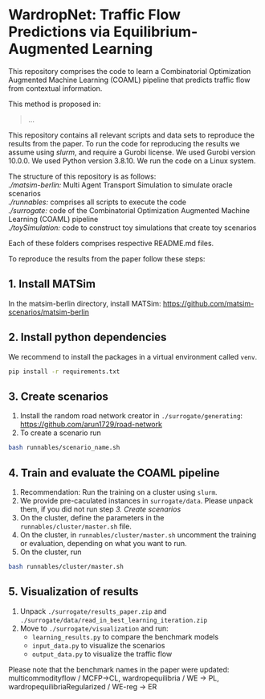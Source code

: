 # WardropNet: Traffic Flow Predictions via Equilibrium-Augmented Learning

This repository comprises the code to learn a Combinatorial Optimization Augmented Machine Learning (COAML) pipeline that predicts traffic flow from contextual information.

This method is proposed in:
> ...

This repository contains all relevant scripts and data sets to reproduce the results from the paper.
To run the code for reproducing the results we assume using *slurm*, and require a Gurobi license.
We used Gurobi version 10.0.0.
We used Python version 3.8.10.
We run the code on a Linux system.

The structure of this repository is as follows:  
*./matsim-berlin:* Multi Agent Transport Simulation to simulate oracle scenarios  
*./runnables:* comprises all scripts to execute the code  
*./surrogate:* code of the Combinatorial Optimization Augmented Machine Learning (COAML) pipeline  
*./toySimulation:* code to construct toy simulations that create toy scenarios  

Each of these folders comprises respective README.md files.

To reproduce the results from the paper follow these steps:
## 1. Install MATSim
In the matsim-berlin directory, install MATSim: https://github.com/matsim-scenarios/matsim-berlin

## 2. Install python dependencies
We recommend to install the packages in a virtual environment called `venv`.
```bash 
pip install -r requirements.txt
```

## 3. Create scenarios
1. Install the random road network creator in `./surrogate/generating`: https://github.com/arun1729/road-network
2. To create a scenario run
```bash 
bash runnables/scenario_name.sh
```

## 4. Train and evaluate the COAML pipeline
1. Recommendation: Run the training on a cluster using `slurm`.
2. We provide pre-caculated instances in `surrogate/data`. Please unpack them, if you did not run step *3. Create scenarios*
3. On the cluster, define the parameters in the `runnables/cluster/master.sh` file.
4. On the cluster, in `runnables/cluster/master.sh` uncomment the training or evaluation, depending on what you want to run.
5. On the cluster, run 
```bash 
bash runnables/cluster/master.sh
```

## 5. Visualization of results
1. Unpack `./surrogate/results_paper.zip` and `./surrogate/data/read_in_best_learning_iteration.zip`
1. Move to `./surrogate/visualization` and run:
   - `learning_results.py` to compare the benchmark models
   - `input_data.py` to visualize the scenarios
   - `output_data.py` to visualize the traffic flow

Please note that the benchmark names in the paper were updated: multicommodityflow / MCFP->CL, wardropequilibria / WE -> PL, wardropequilibriaRegularized / WE-reg -> ER
